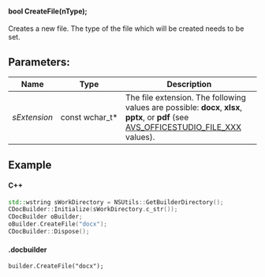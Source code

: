 #### bool CreateFile(nType);

Creates a new file. The type of the file which will be created needs to be set.

## Parameters:

| Name         | Type             | Description                                                                                                                                                                                   |
| ------------ | ---------------- | --------------------------------------------------------------------------------------------------------------------------------------------------------------------------------------------- |
| *sExtension* | const wchar\_t\* | The file extension. The following values are possible: **docx**, **xlsx**, **pptx**, or **pdf** (see [AVS\_OFFICESTUDIO\_FILE\_XXX](../../../../Builder%20App/Overview/index.md#format-types) values). |

## Example

#### C++

```c++
std::wstring sWorkDirectory = NSUtils::GetBuilderDirectory();
CDocBuilder::Initialize(sWorkDirectory.c_str());
CDocBuilder oBuilder;
oBuilder.CreateFile("docx");
CDocBuilder::Dispose();
```

#### .docbuilder

```
builder.CreateFile("docx");
```
